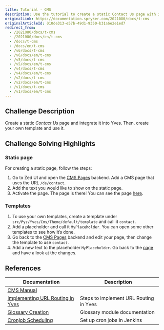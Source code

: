 ```yaml
---
title: Tutorial - CMS
description: Use the tutorial to create a static Contact Us page with its own template and integrate it to Yves.
originalLink: https://documentation.spryker.com/2021080/docs/t-cms
originalArticleId: 010de313-e57b-49d1-9350-b31a6e2e1ed7
redirect_from:
  - /2021080/docs/t-cms
  - /2021080/docs/en/t-cms
  - /docs/t-cms
  - /docs/en/t-cms
  - /v6/docs/t-cms
  - /v6/docs/en/t-cms
  - /v5/docs/t-cms
  - /v5/docs/en/t-cms
  - /v4/docs/t-cms
  - /v4/docs/en/t-cms
  - /v2/docs/t-cms
  - /v2/docs/en/t-cms
  - /v1/docs/t-cms
  - /v1/docs/en/t-cms
---
```


<!--used to be: http://spryker.github.io/challenge/cms/-->

## Challenge Description
Create a static _Contact Us_ page and integrate it into Yves. Then, create your own template and use it.

## Challenge Solving Highlights
### Static page
For creating a static page, follow the steps:
1. Go to Zed UI and open the [CMS Pages](http://zed.de.demoshop.local/cms-gui/list-page) backend. Add a CMS page that uses the URL `/de/contact`.
2. Add the text you would like to show on the static page.
3. Activate the page.
The page is there! You can see the page [here](http://www.de.demoshop.local/de/contact).

### Templates
1. To use your own templates, create a template under `src/Pyz/Yves/Cms/Theme/default/template` and call it `contact`.
2. Add a placeholder and call it `MyPlaceholder`. You can open some other templates to see how it’s done.
3. Go back to the [CMS Pages](http://zed.de.demoshop.local/cms-gui/list-page) backend and edit your page, then change the template to use `contact`.
4. Add a new text to the placeholder `MyPlaceholder`.
Go back to the [page](http://www.de.demoshop.local/de/contact) and have a look at the changes.

## References

| Documentation | Description |
| --- | --- |
| [CMS Manual](/docs/scos/user/features/{{site.version}}/cms/cms.html)  |
|  [Implementing URL Routing in Yves](/docs/scos/dev/back-end-development/yves/implementing-url-routing-in-yves.html)| Steps to implement URL Routing in Yves |
| [Glossary Creation](/docs/scos/user/back-office-user-guides/{{site.version}}administration/glossary/managing-glossary.html) |Glossary module documentation  |
| [Cronjob Scheduling](/docs/scos/dev/sdk/cronjob-scheduling.html) | Set up cron jobs in Jenkins |

<!-- Last review date: Sep 11, 2017_

[//]: # (by Theodoros Liokos) -->
